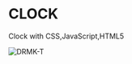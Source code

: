 # CLOCK

Clock with CSS,JavaScript,HTML5

<img src="https://i.ibb.co/qMWfntt/clock1.jpg" alt="DRMK-T">



